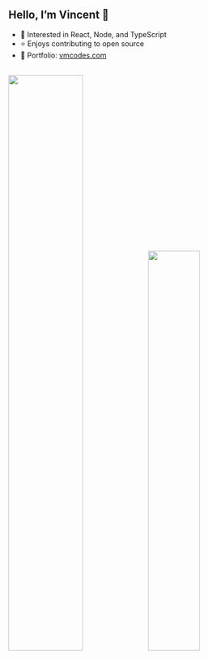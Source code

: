## Hello, I’m Vincent 🚀

- 📗 Interested in React, Node, and TypeScript
- ⭐ Enjoys contributing to open source
- 🎨 Portfolio: [vmcodes.com](https://vmcodes.com)

<br>

<div align="left">
  <img width="54%" src="https://github-readme-stats.vercel.app/api?username=vmcodes&show_icons=true&theme=github_dark&include_all_commits=true&count_private=true"/>
  <img width="45%" src="https://github-readme-stats.vercel.app/api/top-langs/?username=vmcodes&layout=compact&langs_count=6&theme=github_dark"/>
</div>
